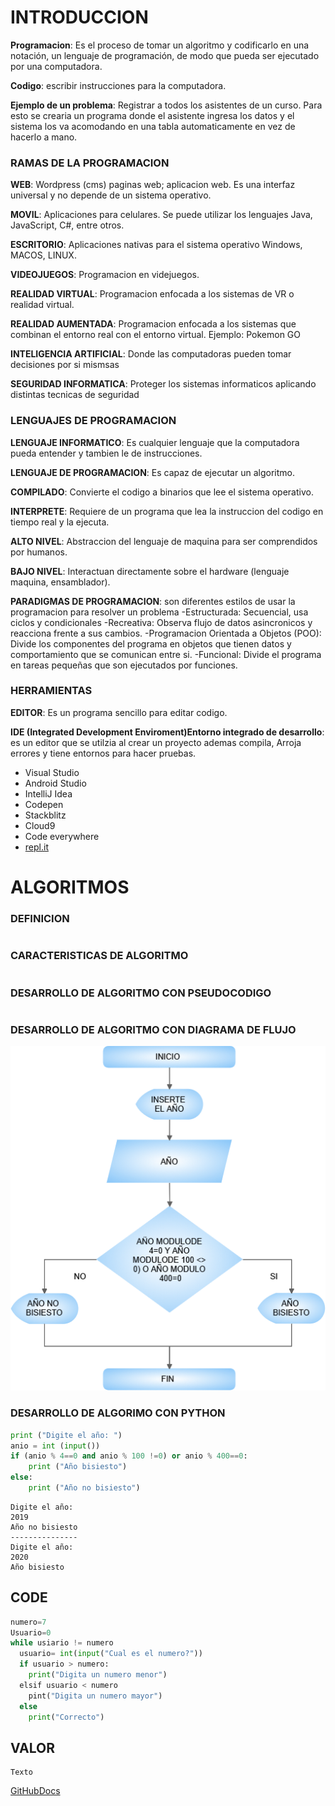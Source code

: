# INTRODUCCION
**Programacion**: Es el proceso de tomar un algoritmo y codificarlo en una notación, un lenguaje de programación, 
              de modo que pueda ser ejecutado por una computadora. 
              
**Codigo**: escribir instrucciones para la computadora.

**Ejemplo de un problema**: Registrar a todos los asistentes de un curso. Para esto se crearia un programa donde 
                        el asistente ingresa los datos y el sistema los va acomodando en una tabla automaticamente 
                        en vez de hacerlo a mano.
### RAMAS DE LA PROGRAMACION

**WEB**: Wordpress (cms) paginas web; aplicacion web.
     Es una interfaz universal y no depende de un sistema operativo.

**MOVIL**: Aplicaciones para celulares. Se puede utilizar los lenguajes Java, JavaScript, C#, entre otros.

**ESCRITORIO**: Aplicaciones nativas para el sistema operativo Windows, MACOS, LINUX.

**VIDEOJUEGOS**: Programacion en videjuegos.

**REALIDAD VIRTUAL**: Programacion enfocada a los sistemas de VR o realidad virtual.

**REALIDAD AUMENTADA**: Programacion enfocada a los sistemas que combinan el entorno real con el entorno virtual.
                    Ejemplo: Pokemon GO

**INTELIGENCIA ARTIFICIAL**: Donde las computadoras pueden tomar decisiones por si mismsas

**SEGURIDAD INFORMATICA**: Proteger los sistemas informaticos aplicando distintas tecnicas de seguridad

### LENGUAJES DE PROGRAMACION

**LENGUAJE INFORMATICO**: Es cualquier lenguaje que la computadora pueda entender y tambien le de instrucciones.

**LENGUAJE DE PROGRAMACION**: Es capaz de ejecutar un algoritmo.

**COMPILADO**: Convierte el codigo a binarios que lee el sistema operativo.

**INTERPRETE**: Requiere de un programa que lea la instruccion del codigo en tiempo real y la ejecuta.

**ALTO NIVEL**: Abstraccion del lenguaje de maquina para ser comprendidos por humanos.

**BAJO NIVEL**: Interactuan directamente sobre el hardware (lenguaje maquina, ensamblador).

**PARADIGMAS DE PROGRAMACION**: son diferentes estilos de usar la programacion para resolver un problema
  -Estructurada: Secuencial, usa ciclos y condicionales
  -Recreativa: Observa flujo de datos asincronicos y reacciona frente a sus cambios.
  -Programacion Orientada a Objetos (POO): Divide los componentes del programa en objetos que tienen datos
      y comportamiento que se comunican entre si.
  -Funcional: Divide el programa en tareas pequeñas que son ejecutados por funciones.

### HERRAMIENTAS

**EDITOR**: Es un programa sencillo para editar codigo.

**IDE (Integrated Development Enviroment)Entorno integrado de desarrollo**: es un editor que se utilzia al 
    crear un proyecto ademas compila, Arroja errores y tiene entornos para hacer pruebas.
- Visual Studio
- Android Studio
- IntelliJ Idea
- Codepen
- Stackblitz
- Cloud9
- Code everywhere
- [repl.it](https://repl.it/n)
# ALGORITMOS
### DEFINICION
```SH

```
### CARACTERISTICAS DE ALGORITMO
```SH

```
### DESARROLLO DE ALGORITMO CON PSEUDOCODIGO
```SH

```
### DESARROLLO DE ALGORITMO CON DIAGRAMA DE FLUJO

![](/algoritmo.PNg)

### DESARROLLO DE ALGORIMO CON PYTHON
```Python
print ("Digite el año: ")
anio = int (input())
if (anio % 4==0 and anio % 100 !=0) or anio % 400==0:
    print ("Año bisiesto")
else:
    print ("Año no bisiesto")
```
```SH
Digite el año: 
2019
Año no bisiesto
---------------
Digite el año: 
2020
Año bisiesto
```
## CODE
```Python
numero=7
Usuario=0
while usiario != numero
  usuario= int(input("Cual es el numero?"))
  if usuario > numero:
    print("Digita un numero menor")
  elsif usuario < numero
    pint("Digita un numero mayor")
  else
    print("Correcto")
```
## VALOR
```SH
Texto
```
[GitHubDocs](https://docs.github.com/es/github/writing-on-github/basic-writing-and-formatting-syntax)
